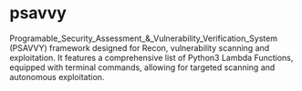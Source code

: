 # psavvy
Programable_Security_Assessment_&amp;_Vulnerability_Verification_System (PSAVVY) framework designed for Recon, vulnerability scanning and exploitation. It features a comprehensive list of Python3 Lambda Functions, equipped with terminal commands, allowing for targeted scanning and autonomous exploitation. 
